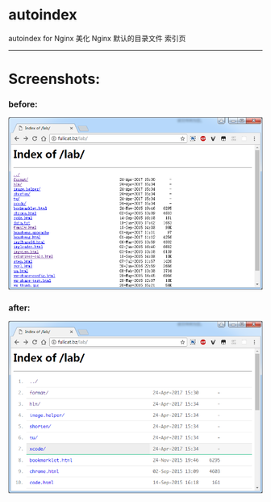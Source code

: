 # autoindex
autoindex for Nginx
美化 Nginx 默认的目录文件 索引页

------


# Screenshots:

### before:
![before](img/autoindex_before.png)

### after:
![after](img/autoindex_after.png)
